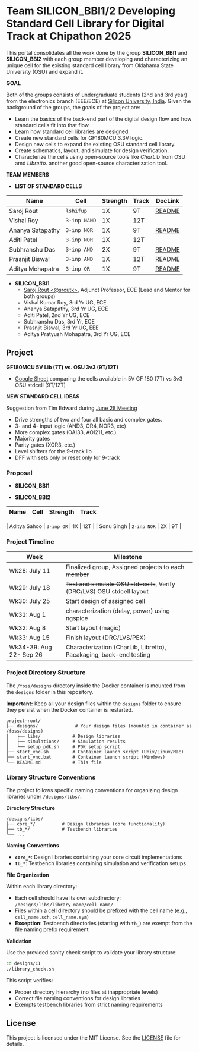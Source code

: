 # Team SILICON_BBI1/2 Developing Standard Cell Library for Digital Track at Chipathon 2025

This portal consolidates all the work done by the group **SILICON_BBI1** and **SILICON_BBI2** with each group member developing and characterizing an unique cell for the existing standard cell library from Oklahama State University (OSU) and expand it.


**GOAL** 

Both of the groups consists of undergraduate students (2nd and 3rd year) from the electronics branch (EEE/ECE) at [Silicon University, India](https://silicon.ac.in). Given the background of the groups, the goals of the project are:

- Learn the basics of the back-end part of the digital design flow and how standard cells fit into that flow.
- Learn how standard cell libraries are designed.
- Create new standard cells for GF180MCU 3.3V logic.
- Design new cells to expand the existing OSU standard cell library.
- Create schematics, layout, and simulate for design verification.
- Characterize the cells using open-source tools like _CharLib_ from OSU amd _Libretto_. another good open-source characterization tool. 

**TEAM MEMBERS**

- **LIST OF STANDARD CELLS**


| Name | Cell | Strength | Track | DocLink |
|----------|----------|----------|----------|----------|
| Saroj Rout    | `lshifup`  | 1X | 9T | [README](designs/libs/core_digital/gf180mcu_osu_sc_gp9t3v3/cells/lshifup/README.md) |
| Vishal Roy    | `3-inp NAND`     | 1X | 12T |  |
| Ananya Satapathy    | `3-inp NOR`    | 1X  | 9T |  [README](designs/libs/core_digital/gf180mcu_osu_sc_gp9t3v3/cells/nor3/README.md) |
| Aditi Patel    | `3-inp NOR`     | 1X  |  12T | |
| Subhranshu Das    | `3-inp AND`     | 2X  | 9T | [README](designs/libs/core_digital/gf180mcu_osu_sc_gp9t3v3/cells/and3/README.md)| 
| Prasnjit Biswal    | `3-inp AND`  | 1X | 12T | [README](designs/libs/core_digital/gf180mcu_osu_sc_gp12t3v3/cells/and3/README.md)|
| Aditya Mohapatra    | `3-inp OR`    | 1X  | 9T | [README](designs/libs/core_digital/gf180mcu_osu_sc_gp9t3v3/cells/or3/README.md) |


- **SILICON_BBI1**
  - [Saroj Rout <@sroutk>](https://www.eecs.tufts.edu/~saroj), Adjunct Professor, ECE (Lead and Mentor for both groups)
  - Vishal Kumar Roy, 3rd Yr UG, ECE
  - Ananya Satapathy, 3rd Yr UG, ECE
  - Aditi Patel, 2nd Yr UG, ECE
  - Subhranshu Das, 3rd Yr, ECE
  - Prasnjit Biswal, 3rd Yr UG, EEE
  - Aditya Pratyush Mohapatra, 3rd Yr UG, ECE

  
## Project

**GF180MCU 5V Lib (7T) vs. OSU 3v3 (9T/12T)**

- [Google Sheet](https://docs.google.com/spreadsheets/d/1Rdcb5LyBLKw2DYfB2EOK9vUjeUotW02IQyCLn2DButc/edit?usp=sharing) comparing the cells available in 5V GF 180 (7T) vs 3v3 OSU stdcell (9T/12T)

**NEW STANDARD CELL IDEAS**

Suggestion from Tim Edward during [June 28 Meeting](https://docs.google.com/presentation/d/e/2PACX-1vQwOCDO72NBn09BWiQVFil2mFRwZ__72UmFIUbe2BdGgr498ldONym0g9bURT5FMA/pub?slide=id.g36b4f57c94d_2_149)

- Drive strengths of two and four all basic and complex gates.
- 3- and 4- input logic (AND3, OR4, NOR3, etc)
- More complex gates (OAI33, AOI211, etc.)
- Majority gates 
- Parity gates (XOR3, etc.)
- Level shifters for the 9-track lib
- DFF with sets only or reset only for 9-track

### Proposal

- **SILICON_BBI1**


- **SILICON_BBI2**


| Name | Cell | Strength | Track |
|----------|----------|----------|----------|

| Aditya Sahoo    | `3-inp OR`     | 1X  |  12T |
| Sonu Singh    | `2-inp NOR`     | 2X  | 9T |

### Project Timeline

| Week | Milestone |
|----------|----------|
| Wk28: July 11 | ~~Finalized group, Assigned projects to each member~~ |
| Wk29: July 18 | ~~Test and simulate OSU stdecells~~, Verify (DRC/LVS) OSU stdcell layout |
| Wk30: July 25 | Start design of assigned cell |
| Wk31: Aug 1 | characterization (delay, power) using ngspice |
| Wk32: Aug 8 | Start layout (magic) |
| Wk33: Aug 15 | Finish layout (DRC/LVS/PEX) |
| Wk34-39: Aug 22- Sep 26 | Characterization (CharLib, Libretto), Pacakaging, back-end testing |



 ### Project Directory Structure

The `/foss/designs` directory inside the Docker container is mounted from the `designs` folder in this repository.

**Important:** Keep all your design files within the `designs` folder to ensure they persist when the Docker container is restarted.

```
project-root/
├── designs/              # Your design files (mounted in container as /foss/designs)
│   ├── libs/            # Design libraries
│   ├── simulations/     # Simulation results
│   └── setup_pdk.sh     # PDK setup script
├── start_vnc.sh         # Container launch script (Unix/Linux/Mac)
├── start_vnc.bat        # Container launch script (Windows)
└── README.md            # This file
```

### Library Structure Conventions

The project follows specific naming conventions for organizing design libraries under `/designs/libs/`:

**Directory Structure**

```
/designs/libs/
├── core_*/          # Design libraries (core functionality)
├── tb_*/            # Testbench libraries
└── ...
```

**Naming Conventions**
- **`core_*`**: Design libraries containing your core circuit implementations
- **`tb_*`**: Testbench libraries containing simulation and verification setups

**File Organization**

Within each library directory:
- Each cell should have its own subdirectory: `/designs/libs/library_name/cell_name/`
- Files within a cell directory should be prefixed with the cell name (e.g., `cell_name.sch`, `cell_name.sym`)
- **Exception**: Testbench directories (starting with `tb_`) are exempt from the file naming prefix requirement

**Validation**

Use the provided sanity check script to validate your library structure:
```bash
cd designs/CI
./library_check.sh
```

This script verifies:
- Proper directory hierarchy (no files at inappropriate levels)
- Correct file naming conventions for design libraries
- Exempts testbench libraries from strict naming requirements




## License

This project is licensed under the MIT License. See the [LICENSE](LICENSE) file for details.
